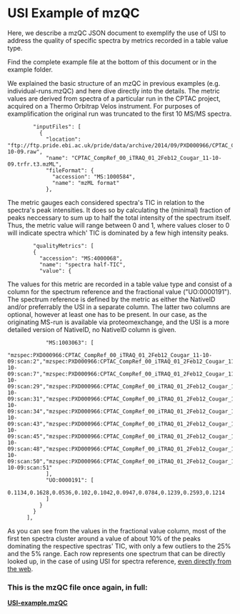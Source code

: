 # USI Example of mzQC

Here, we describe a mzQC JSON document to exemplify the use of USI to address the quality of specific spectra by metrics recorded in a table value type.


Find the complete example file at the bottom of this document or in the example folder.

We explained the basic structure of an mzQC in previous examples (e.g. individual-runs.mzQC) and here dive directly into the details. 
The metric values are derived from spectra of a particular run in the CPTAC project, acquired on a Thermo Orbitrap Velos instrument.
For purposes of examplification the original run was truncated to the first 10 MS/MS spectra.
```
        "inputFiles": [
          {
            "location": "ftp://ftp.pride.ebi.ac.uk/pride/data/archive/2014/09/PXD000966/CPTAC_CompRef_00_iTRAQ_01_2Feb12_Cougar_11-10-09.raw",
            "name": "CPTAC_CompRef_00_iTRAQ_01_2Feb12_Cougar_11-10-09.trfr.t3.mzML",
            "fileFormat": {
              "accession": "MS:1000584",
              "name": "mzML format"
            },
```
The metric gauges each considered spectra's TIC in relation to the spectra's peak intensities. 
It does so by calculating the (minimal) fraction of peaks neccessary to sum up to half the total intensity of the spectrum itself.
Thus, the metric value will range between 0 and 1, where values closer to 0 will indicate spectra which' TIC is dominated by a few high intensity peaks.
```
        "qualityMetrics": [
        {
          "accession": "MS:4000068",
          "name": "spectra half-TIC",
          "value": {
```
The values for this metric are recorded in a table value type and consist of a column for the spectrum reference and the fractional value ("UO:0000191").
The spectrum reference is defined by the metric as either the NativeID and/or preferrably the USI in a separate column. 
The latter two columns are optional, however at least one has to be present. In our case, as the originating MS-run is available via proteomexchange, and the USI is a more detailed version of NativeID, no NativeID column is given.
```
            "MS:1003063": [
              "mzspec:PXD000966:CPTAC_CompRef_00_iTRAQ_01_2Feb12_Cougar_11-10-09:scan:2","mzspec:PXD000966:CPTAC_CompRef_00_iTRAQ_01_2Feb12_Cougar_11-10-09:scan:7","mzspec:PXD000966:CPTAC_CompRef_00_iTRAQ_01_2Feb12_Cougar_11-10-09:scan:29","mzspec:PXD000966:CPTAC_CompRef_00_iTRAQ_01_2Feb12_Cougar_11-10-09:scan:31","mzspec:PXD000966:CPTAC_CompRef_00_iTRAQ_01_2Feb12_Cougar_11-10-09:scan:34","mzspec:PXD000966:CPTAC_CompRef_00_iTRAQ_01_2Feb12_Cougar_11-10-09:scan:43","mzspec:PXD000966:CPTAC_CompRef_00_iTRAQ_01_2Feb12_Cougar_11-10-09:scan:45","mzspec:PXD000966:CPTAC_CompRef_00_iTRAQ_01_2Feb12_Cougar_11-10-09:scan:48","mzspec:PXD000966:CPTAC_CompRef_00_iTRAQ_01_2Feb12_Cougar_11-10-09:scan:50","mzspec:PXD000966:CPTAC_CompRef_00_iTRAQ_01_2Feb12_Cougar_11-10-09:scan:51"
            ],
            "UO:0000191": [
              0.1134,0.1628,0.0536,0.102,0.1042,0.0947,0.0784,0.1239,0.2593,0.1214
            ]
          }
        }
      ],
```
As you can see from the values in the fractional value column, 
most of the first ten spectra cluster around a value of about 10% of the peaks dominating the respective spectras' TIC, 
with only a few outliers to the 25% and the 5% range.
Each row represents one spectrum that can be directly looked up, in the case of using USI for spectra reference, 
[even directly from the web](https://www.proteomicsdb.org/use/?usi=mzspec:PXD000966:CPTAC_CompRef_00_iTRAQ_01_2Feb12_Cougar_11-10-09:scan:2).

### This is the mzQC file once again, in full:
**[USI-example.mzQC](examples/USI-example.mzQC)**
